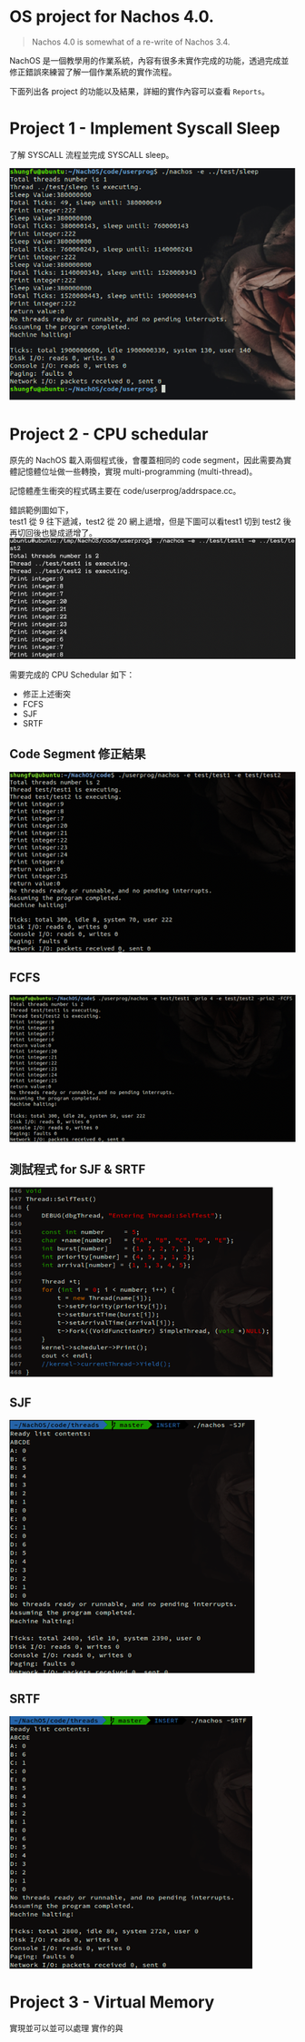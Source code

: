 # OS project for Nachos 4.0.
> Nachos 4.0 is somewhat of a re-write of Nachos 3.4.

NachOS 是一個教學用的作業系統，內容有很多未實作完成的功能，透過完成並修正錯誤來練習了解一個作業系統的實作流程。


下面列出各 project 的功能以及結果，詳細的實作內容可以查看 <code>Reports</code>。

# Project 1 - Implement Syscall Sleep
了解 SYSCALL 流程並完成 SYSCALL sleep。

![](figures/pj1.png)

# Project 2 - CPU schedular
原先的 NachOS 載入兩個程式後，會覆蓋相同的 code segment，因此需要為實體記憶體位址做一些轉換，實現 multi-programming (multi-thread)。

記憶體產生衝突的程式碼主要在 code/userprog/addrspace.cc。

錯誤範例圖如下，\
test1 從 9 往下遞減，test2 從 20 網上遞增，但是下圖可以看test1 切到 test2 後再切回後也變成遞增了。
![](figures/err2.png)

需要完成的 CPU Schedular 如下：
- 修正上述衝突
- FCFS
- SJF
- SRTF

## Code Segment 修正結果
![](figures/fixed2.png)

## FCFS
![](figures/FCFS.png)


## 測試程式 for SJF & SRTF
![](figures/test2.png)

## SJF
![](figures/SJF.png)

## SRTF
![](figures/SRTF.png)


# Project 3 - Virtual Memory

實現並可以並可以處理
實作的與

![]()
